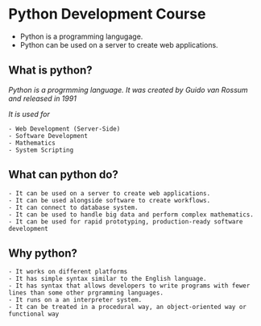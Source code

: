 # Python Development Course

- Python is a programming langugage.
- Python can be used on a server to create web applications.

## What is python?

*Python is a progrmming language. It was created by Guido van Rossum and released in 1991*

*It is used for*
    
    - Web Development (Server-Side)
    - Software Development
    - Mathematics
    - System Scripting

## What can python do?

    - It can be used on a server to create web applications.
    - It can be used alongside software to create workflows.
    - It can connect to database system.
    - It can be used to handle big data and perform complex mathematics.
    - It can be used for rapid prototyping, production-ready software development

## Why python?

    - It works on different platforms
    - It has simple syntax similar to the English language.
    - It has syntax that allows developers to write programs with fewer lines than some other prgramming languages.
    - It runs on a an interpreter system.
    - It can be treated in a procedural way, an object-oriented way or functional way
